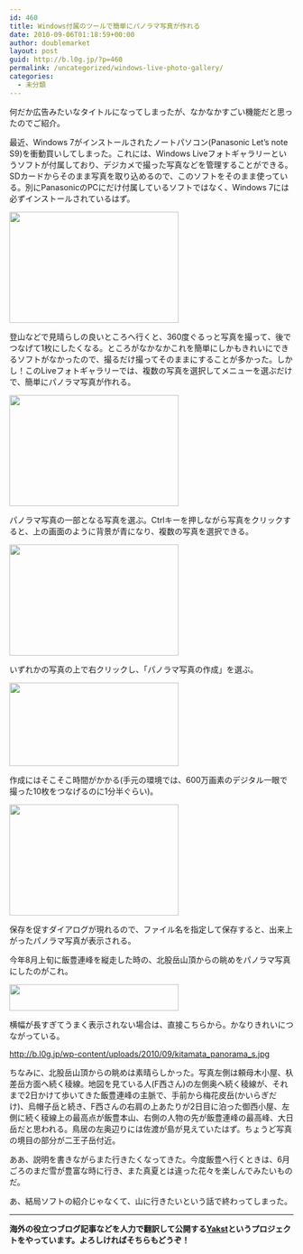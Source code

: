 ```yaml
---
id: 460
title: Windows付属のツールで簡単にパノラマ写真が作れる
date: 2010-09-06T01:18:59+00:00
author: doublemarket
layout: post
guid: http://b.l0g.jp/?p=460
permalink: /uncategorized/windows-live-photo-gallery/
categories:
  - 未分類
---
```


何だか広告みたいなタイトルになってしまったが、なかなかすごい機能だと思ったのでご紹介。

最近、Windows 7がインストールされたノートパソコン(Panasonic Let&#8217;s note S9)を衝動買いしてしまった。これには、Windows Liveフォトギャラリーというソフトが付属しており、デジカメで撮った写真などを管理することができる。SDカードからそのまま写真を取り込めるので、このソフトをそのまま使っている。別にPanasonicのPCにだけ付属しているソフトではなく、Windows 7には必ずインストールされているはず。

[<img class="alignnone size-medium wp-image-461" title="Windows Liveフォトギャラリー" src="http://b.l0g.jp/wp-content/uploads/WS000000-300x197.jpg" alt="" width="300" height="197" />](http://b.l0g.jp/wp-content/uploads/2010/09/WS000000.jpg)

登山などで見晴らしの良いところへ行くと、360度ぐるっと写真を撮って、後でつなげて1枚にしたくなる。ところがなかなかこれを簡単にしかもきれいにできるソフトがなかったので、撮るだけ撮ってそのままにすることが多かった。しかし！このLiveフォトギャラリーでは、複数の写真を選択してメニューを選ぶだけで、簡単にパノラマ写真が作れる。

[<img class="alignnone size-medium wp-image-462" title="複数の写真を選ぶ" src="http://b.l0g.jp/wp-content/uploads/WS000001-300x197.jpg" alt="" width="300" height="197" />](http://b.l0g.jp/wp-content/uploads/2010/09/WS000001.jpg)

[](http://b.l0g.jp/wp-content/uploads/2010/09/WS000001.jpg)パノラマ写真の一部となる写真を選ぶ。Ctrlキーを押しながら写真をクリックすると、上の画面のように背景が青になり、複数の写真を選択できる。

[<img class="alignnone size-medium wp-image-463" title="パノラマ写真を作成" src="http://b.l0g.jp/wp-content/uploads/WS000002-300x197.jpg" alt="" width="300" height="197" />](http://b.l0g.jp/wp-content/uploads/2010/09/WS000002.jpg)

いずれかの写真の上で右クリックし、「パノラマ写真の作成」を選ぶ。

[<img class="alignnone size-medium wp-image-464" title="しばらく待つ" src="http://b.l0g.jp/wp-content/uploads/WS000003-300x148.jpg" alt="" width="300" height="148" />](http://b.l0g.jp/wp-content/uploads/2010/09/WS000003.jpg)

作成にはそこそこ時間がかかる(手元の環境では、600万画素のデジタル一眼で撮った10枚をつなげるのに1分半ぐらい)。

[<img class="alignnone size-medium wp-image-465" title="パノラマ写真の出来上がり" src="http://b.l0g.jp/wp-content/uploads/WS000005-300x197.jpg" alt="" width="300" height="197" />](http://b.l0g.jp/wp-content/uploads/2010/09/WS000005.jpg)

保存を促すダイアログが現れるので、ファイル名を指定して保存すると、出来上がったパノラマ写真が表示される。

今年8月上旬に飯豊連峰を縦走した時の、北股岳山頂からの眺めをパノラマ写真にしたのがこれ。

[<img class="alignnone size-medium wp-image-466" title="kitamata_panorama_s" src="http://b.l0g.jp/wp-content/uploads/kitamata_panorama_s-300x47.jpg" alt="" width="300" height="47" />](http://b.l0g.jp/wp-content/uploads/2010/09/kitamata_panorama_s.jpg)

横幅が長すぎてうまく表示されない場合は、直接こちらから。かなりきれいにつながっている。

<a href="http://b.l0g.jp/wp-content/uploads/2010/09/kitamata_panorama_s.jpg" target="_blank">http://b.l0g.jp/wp-content/uploads/2010/09/kitamata_panorama_s.jpg</a>

ちなみに、北股岳山頂からの眺めは素晴らしかった。写真左側は頼母木小屋、杁差岳方面へ続く稜線。地図を見ている人(F西さん)の左側奥へ続く稜線が、それまで2日かけて歩いてきた飯豊連峰の主脈で、手前から梅花皮岳(かいらぎだけ)、烏帽子岳と続き、F西さんの右肩の上あたりが2日目に泊った御西小屋、左側に続く稜線上の最高点が飯豊本山、右側の人物の先が飯豊連峰の最高峰、大日岳だと思われる。鳥居の左奥辺りには佐渡が島が見えていたはず。ちょうど写真の境目の部分が二王子岳付近。

ああ、説明を書きながらまた行きたくなってきた。今度飯豊へ行くときは、6月ごろのまだ雪が豊富な時に行き、また真夏とは違った花々を楽しんでみたいものだ。

あ、結局ソフトの紹介じゃなくて、山に行きたいという話で終わってしまった。

* * *

**海外の役立つブログ記事などを人力で翻訳して公開する[Yakst](https://yakst.com/ja)というプロジェクトをやっています。よろしければそちらもどうぞ！**
